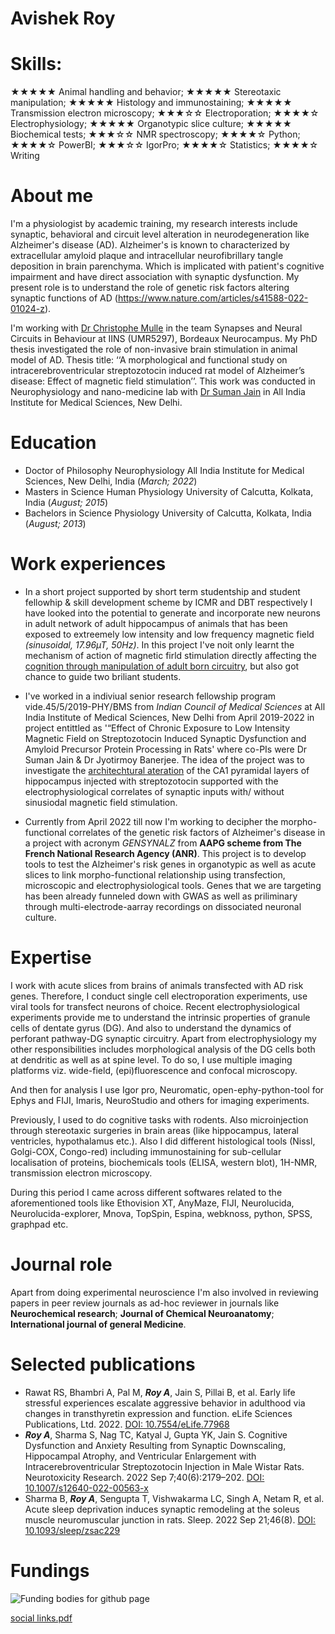 # Avishek Roy 

# Skills:
★★★★★ Animal handling and behavior; ★★★★★ Stereotaxic manipulation; ★★★★★ Histology and immunostaining; ★★★★★ Transmission electron microscopy; ★★★☆☆ Electroporation; ★★★★☆ Electrophysiology; ★★★★★ Organotypic slice culture; ★★★★★
Biochemical tests; ★★★☆☆ NMR spectroscopy; ★★★★☆ Python; ★★★★☆ PowerBI; ★★★☆☆ IgorPro; ★★★★☆ Statistics; ★★★★☆ Writing





# About me

I'm a physiologist by academic training, my research interests include synaptic, behavioral and circuit level alteration in neurodegeneration like Alzheimer's disease (AD).
Alzheimer's is known to characterized by extracellular amyloid plaque and intracellular neurofibrillary tangle deposition in brain parenchyma. Which is implicated with patient's cognitive impairment and have direct association with synaptic dysfunction. My present role is to understand the role of genetic risk factors altering synaptic functions of AD (https://www.nature.com/articles/s41588-022-01024-z).

I'm working with [Dr Christophe Mulle](https://iins.u-bordeaux.fr/MULLE#mem) in the team Synapses and Neural Circuits in Behaviour at IINS (UMR5297), Bordeaux Neurocampus. My PhD thesis investigated the role of non-invasive brain stimulation in animal model of AD. Thesis title: ‘‘A morphological and functional study on intracerebroventricular streptozotocin induced rat model of Alzheimer’s disease: Effect of magnetic field stimulation’’. This work was conducted in Neurophysiology and nano-medicine lab with [Dr Suman Jain](https://www.aiims.edu/index.php?option=com_content&view=article&id=669&Itemid=1502&lang=en) in All India Institute for Medical Sciences, New Delhi.


# Education

- Doctor of Philosophy   Neurophysiology   All India Institute for Medical Sciences, New Delhi, India (_March; 2022_)  
- Masters in Science   Human Physiology   University of Calcutta, Kolkata, India (_August; 2015_)
- Bachelors in Science   Physiology   University of Calcutta, Kolkata, India (_August; 2013_)

# Work experiences
- In a short project supported by short term studentship and student fellowhip & skill development scheme by ICMR and DBT respectively I have looked into the potential to generate and incorporate new neurons in adult network of adult hippocampus of animals that has been exposed to extreemely low intensity and low frequency magnetic field _(sinusoidal, 17.96µT, 50Hz)_. In this project I've noit only learnt the mechanism of action of magnetic firld stimulation directly affecting the [cognition through manipulation of adult born circuitry](https://academic.oup.com/ageing/article/52/Supplement_1/afac322.037/6987738?login=true), but also got chance to guide two briliant students.

- I've worked in a indiviual senior research fellowship program vide.45/5/2019-PHY/BMS from _Indian Council of Medical Sciences_ at All India Institute of Medical Sciences, New Delhi from April 2019-2022 in project entittled as '“Effect of Chronic Exposure to Low Intensity Magnetic Field on Streptozotocin Induced Synaptic Dysfunction and Amyloid Precursor Protein Processing in Rats' where co-PIs were Dr Suman Jain & Dr Jyotirmoy Banerjee. The idea of the project was to investigate the [architechtural ateration](https://www.brainstimjrnl.com/article/S1935-861X(21)00379-X/fulltext) of the CA1 pyramidal layers of hippocampus injected with streptozotocin supported with the electrophysiological correlates of synaptic inputs with/ without sinusiodal magnetic field stimulation.   

- Currently from April 2022 till now I'm working to decipher the morpho-functional correlates of the genetic risk factors of Alzheimer's disease in a project with acronym _GENSYNALZ_ from **AAPG scheme from The French National Research Agency (ANR)**. This project is to develop tools to test the 
Alzheimer's risk genes in organotypic as well as acute slices to link morpho-functional relationship using transfection, microscopic and electrophysiological tools. Genes that we are targeting has been already funneled down with GWAS as well as priliminary through multi-electrode-aarray recordings on dissociated neuronal culture.

# Expertise
I work with acute slices from brains of animals transfected with AD risk genes. Therefore, I conduct single cell electroporation experiments, use viral tools for transfect neurons of choice. Recent electrophysiological experiments provide me to understand the intrinsic properties of granule cells of dentate gyrus (DG). And also to understand the dynamics of perforant pathway-DG synaptic circuitry. Apart from electrophysiology my other responsibilities includes morphological analysis of the DG cells both at dendritic as well as at spine level. To do so, I use multiple imaging platforms viz. wide-field, (epi)fluorescence and confocal microscopy. 

And then for analysis I use Igor pro, Neuromatic, open-ephy-python-tool for Ephys and FIJI, Imaris, NeuroStudio and others for imaging experiments.    

Previously, I used to do cognitive tasks with rodents. Also microinjection through stereotaxic surgeries in brain areas (like hippocampus, lateral ventricles, hypothalamus etc.). Also I did different histological tools (Nissl, Golgi-COX, Congo-red) including immunostaining for sub-cellular localisation of proteins, biochemicals tools (ELISA, western blot), 1H-NMR, transmission electron microscopy. 

During this period I came across different softwares related to the aforementioned tools like Ethovision XT, AnyMaze, FIJI, Neurolucida, Neurolucida-explorer, Mnova, TopSpin, Espina, webknoss, python, SPSS, graphpad etc.

# Journal role
Apart from doing experimental neuroscience I'm also involved in reviewing papers in peer review journals as ad-hoc reviewer in journals like 
**Neurochemical research**; 
**Journal of Chemical Neuroanatomy**; 
**International journal of general Medicine**.

# Selected publications
- Rawat RS, Bhambri A, Pal M, _**Roy A**_, Jain S, Pillai B, et al. Early life stressful experiences escalate aggressive behavior in adulthood via changes in transthyretin expression and function. eLife Sciences Publications, Ltd. 2022. [DOI: 10.7554/eLife.77968](https://elifesciences.org/articles/77968) 
- _**Roy A**_, Sharma S, Nag TC, Katyal J, Gupta YK, Jain S. Cognitive Dysfunction and Anxiety Resulting from Synaptic Downscaling, Hippocampal Atrophy, and Ventricular Enlargement with Intracerebroventricular Streptozotocin Injection in Male Wistar Rats. Neurotoxicity Research. 2022 Sep 7;40(6):2179–202. [DOI: 10.1007/s12640-022-00563-x](https://link.springer.com/article/10.1007/s12640-022-00563-x) 
- Sharma B, _**Roy A**_, Sengupta T, Vishwakarma LC, Singh A, Netam R, et al. Acute sleep deprivation induces synaptic remodeling at the soleus muscle neuromuscular junction in rats. Sleep. 2022 Sep 21;46(8). [DOI: 10.1093/sleep/zsac229](https://academic.oup.com/sleep/article/46/8/zsac229/6709092?login=true) 



# Fundings 
![Funding bodies for github page](https://github.com/Avishek92/avishek.roy.com/assets/86578383/9f59c506-78e0-422d-adca-9c64b1473976)



[social links.pdf](https://github.com/Avishek92/avishek.roy.com/files/14125754/social.links.pdf)


